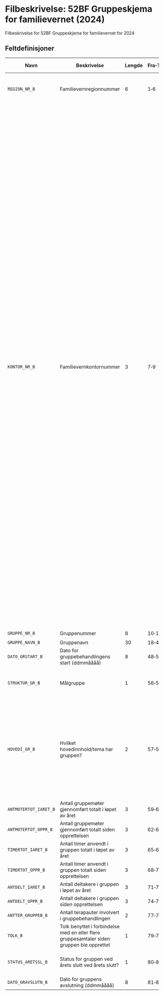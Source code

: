 # Filbeskrivelse: 52BF Gruppeskjema for familievernet (2024)

Filbeskrivelse for 52BF Gruppeskjema for familievernet for 2024

## Feltdefinisjoner

| Navn | Beskrivelse | Lengde | Fra‑Til | Datatype | Obligatorisk | Dato-maske | Kodeliste |
|------|-------------|--------|---------|----------|--------------|------------|-----------|
| `REGION_NR_B` | Familievernregionnummer | 6 | 1‑6 | STRING_TYPE | ☑️ |  | `667200`: Region øst<br/>`667300`: Region sør<br/>`667400`: Region vest<br/>`667500`: Region Midt-Norge<br/>`667600`: Region nord |
| `KONTOR_NR_B` | Familievernkontornummer | 3 | 7‑9 | STRING_TYPE | ☑️ |  | `017`: Familievernkontoret Østfold<br/>`023`: Familievernkontoret Asker Bærum<br/>`024`: Familievernkontoret Follo<br/>`025`: Familievernkontoret Nedre Romerike<br/>`027`: Familievernkontoret Øvre Romerike Glåmdal<br/>`030`: Familiekontoret Oslo Nord<br/>`037`: Familievernkontoret Homansbyen<br/>`038`: Familievernkontoret Enerhaugen<br/>`039`: Familievernkontoret Chrisiania<br/>`046`: Familievernkontoret Innlandet vest<br/>`047`: Familievernkontoret Innlandet øst<br/>`052`: Familievernkontoret Otta SKF<br/>`061`: Familievernkontoret i Buskerud<br/>`065`: Familievernkontoret Ringerike - Hallingdal<br/>`071`: Familievernkontoret i Vestfold<br/>`073`: Familievernkontoret i Søndre Vestfold<br/>`081`: Grenland familievernkontor<br/>`082`: Familiekontoret Øvre Telemark<br/>`091`: Familievernkontoret i Arendal<br/>`101`: Familiekontoret i Vest-Agder<br/>`111`: Familievernkontoret i Sør-Rogaland<br/>`112`: Familievernkontoret Haugalandet<br/>`125`: Bergen og omland familiekontor<br/>`127`: Bjørgvin familiekontor<br/>`141`: Familiekontora for Sunnfjord og Sogn<br/>`142`: Nordfjord familiekontor<br/>`151`: Familievernkontoret i Romsdal<br/>`152`: Familievernkontoret Sunnmøre<br/>`153`: Familievernkontoret Nordmøre<br/>`162`: Familiervernkontoret i Trondheim<br/>`171`: Familievernkontoret Innherred<br/>`172`: Familievernkontoret Namdalen<br/>`181`: Bodø familievernkontor<br/>`183`: Familievernkontoret i Mo i Rana<br/>`184`: Familievernkontoret i Mosjøen<br/>`185`: Lofoten og Vesterålen Familievernkontor<br/>`192`: Tromsø familievernkontor<br/>`193`: Finnsnes familievernkontor<br/>`194`: Harstad og Narvik familievernkontor<br/>`202`: Familievernkontoret i Øst-Finnmark<br/>`203`: Indre Finnmark familievernkontor - Sis Finnmarkku Bearassuojalanguovddas<br/>`205`: Alta og Hammerfest familievernkontor |
| `GRUPPE_NR_B` | Gruppenummer | 8 | 10‑17 | STRING_TYPE | ☑️ |  |  |
| `GRUPPE_NAVN_B` | Gruppenavn | 30 | 18‑47 | STRING_TYPE |  |  |  |
| `DATO_GRSTART_B` | Dato for gruppebehandlingens start (ddmmåååå) | 8 | 48‑55 | DATE_TYPE | ☑️ | ddMMyyyy |  |
| `STRUKTUR_GR_B` | Målgruppe | 1 | 56‑56 | STRING_TYPE | ☑️ |  | `1`: Par<br/>`2`: Barn (under 18 år)<br/>`3`: Individ<br/>`4`: Familie<br/>`5`: Foreldre |
| `HOVEDI_GR_B` | Hvilket hovedinnhold/tema har gruppen? | 2 | 57‑58 | STRING_TYPE | ☑️ |  | `01`: Samlivskurs<br/>`02`: Samlivsbrudd<br/>`03`: Samarbeid om barn etter brudd<br/>`04`: Barn som har opplevd brudd i familien<br/>`05`: Vold/overgrep<br/>`06`: Sinnemestring<br/>`07`: Kultur-/Minoritetsspørsmål<br/>`08`: Foreldreveiledning<br/>`09`: Foreldre som har mistet omsorgen for egne barn<br/>`10`: Andre alvorlige hendelser<br/>`11`: Annet, spesifiser |
| `ANTMOTERTOT_IARET_B` | Antall gruppemøter gjennomført totalt i løpet av året | 3 | 59‑61 | INTEGER_TYPE |  |  |  |
| `ANTMOTERTOT_OPPR_B` | Antall gruppemøter gjennomført totalt siden opprettelsen | 3 | 62‑64 | INTEGER_TYPE |  |  |  |
| `TIMERTOT_IARET_B` | Antall timer anvendt i gruppen totalt i løpet av året | 3 | 65‑67 | INTEGER_TYPE |  |  |  |
| `TIMERTOT_OPPR_B` | Antall timer anvendt i gruppen totalt siden opprettelsen | 3 | 68‑70 | INTEGER_TYPE |  |  |  |
| `ANTDELT_IARET_B` | Antall deltakere i gruppen i løpet av året | 3 | 71‑73 | INTEGER_TYPE |  |  |  |
| `ANTDELT_OPPR_B` | Antall deltakere i gruppen siden opprettelsen | 3 | 74‑76 | INTEGER_TYPE |  |  |  |
| `ANTTER_GRUPPEB_B` | Antall terapauter involvert i gruppebehandlingen | 2 | 77‑78 | INTEGER_TYPE |  |  |  |
| `TOLK_B` | Tolk benyttet i forbindelse med en eller flere gruppesamtaler siden gruppen ble opprettet | 1 | 79‑79 | STRING_TYPE | ☑️ |  | `1`: Ja<br/>`2`: Nei |
| `STATUS_ARETSSL_B` | Status for gruppen ved årets slutt ved årets slutt? | 1 | 80‑80 | STRING_TYPE | ☑️ |  | `1`: Gruppebehandlingen ikke avsluttet i inneværende år<br/>`2`: Avsluttet |
| `DATO_GRAVSLUTN_B` | Dato for gruppens avslutning (ddmmåååå) | 8 | 81‑88 | DATE_TYPE |  | ddMMyyyy |  |
